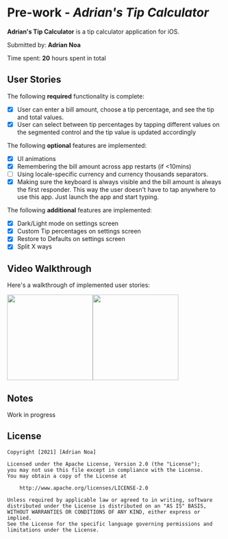 # Pre-work - *Adrian's Tip Calculator*

**Adrian's Tip Calculator** is a tip calculator application for iOS.

Submitted by: **Adrian Noa**

Time spent: **20** hours spent in total

## User Stories

The following **required** functionality is complete:

* [X] User can enter a bill amount, choose a tip percentage, and see the tip and total values.
* [X] User can select between tip percentages by tapping different values on the segmented control and the tip value is updated accordingly

The following **optional** features are implemented:

* [X] UI animations
* [X] Remembering the bill amount across app restarts (if <10mins)
* [ ] Using locale-specific currency and currency thousands separators.
* [X] Making sure the keyboard is always visible and the bill amount is always the first responder. This way the user doesn't have to tap anywhere to use this app. Just launch the app and start typing.

The following **additional** features are implemented:

- [X] Dark/Light mode on settings screen
- [X] Custom Tip percentages on settings screen
- [X] Restore to Defaults on settings screen
- [X] Split X ways

## Video Walkthrough

Here's a walkthrough of implemented user stories:

<img src="https://github.com/nlawliet6/iOS-CodePath/blob/main/TipCalculator/walkthrough1.gif" width="200"><img src="https://github.com/nlawliet6/iOS-CodePath/blob/main/TipCalculator/walkthrough2.gif" width="200">


## Notes

Work in progress

## License

    Copyright [2021] [Adrian Noa]

    Licensed under the Apache License, Version 2.0 (the "License");
    you may not use this file except in compliance with the License.
    You may obtain a copy of the License at

        http://www.apache.org/licenses/LICENSE-2.0

    Unless required by applicable law or agreed to in writing, software
    distributed under the License is distributed on an "AS IS" BASIS,
    WITHOUT WARRANTIES OR CONDITIONS OF ANY KIND, either express or implied.
    See the License for the specific language governing permissions and
    limitations under the License.
